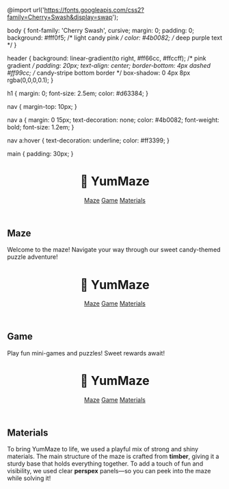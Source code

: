 @import url('https://fonts.googleapis.com/css2?family=Cherry+Swash&display=swap');

body {
  font-family: 'Cherry Swash', cursive;
  margin: 0;
  padding: 0;
  background: #fff0f5; /* light candy pink */
  color: #4b0082; /* deep purple text */
}

header {
  background: linear-gradient(to right, #ff66cc, #ffccff); /* pink gradient */
  padding: 20px;
  text-align: center;
  border-bottom: 4px dashed #ff99cc; /* candy-stripe bottom border */
  box-shadow: 0 4px 8px rgba(0,0,0,0.1);
}

h1 {
  margin: 0;
  font-size: 2.5em;
  color: #d63384;
}

nav {
  margin-top: 10px;
}

nav a {
  margin: 0 15px;
  text-decoration: none;
  color: #4b0082;
  font-weight: bold;
  font-size: 1.2em;
}

nav a:hover {
  text-decoration: underline;
  color: #ff3399;
}

main {
  padding: 30px;
}


<!DOCTYPE html>
<html lang="en">
<head>
  <meta charset="UTF-8" />
  <meta name="viewport" content="width=device-width, initial-scale=1.0" />
  <title>YumMaze - Maze</title>
  <link rel="stylesheet" href="style.css" />
</head>
<body>
  <header>
    <h1>🍭 YumMaze</h1>
    <nav>
      <a href="index.html">Maze</a>
      <a href="game.html">Game</a>
      <a href="materials.html">Materials</a>
    </nav>
  </header>

  <main>
    <h2>Maze</h2>
    <p>Welcome to the maze! Navigate your way through our sweet candy-themed puzzle adventure!</p>
  </main>
</body>
</html>

<!DOCTYPE html>
<html lang="en">
<head>
  <meta charset="UTF-8" />
  <meta name="viewport" content="width=device-width, initial-scale=1.0" />
  <title>YumMaze - Game</title>
  <link rel="stylesheet" href="style.css" />
</head>
<body>
  <header>
    <h1>🍭 YumMaze</h1>
    <nav>
      <a href="index.html">Maze</a>
      <a href="game.html">Game</a>
      <a href="materials.html">Materials</a>
    </nav>
  </header>

  <main>
    <h2>Game</h2>
    <p>Play fun mini-games and puzzles! Sweet rewards await!</p>
  </main>
</body>
</html>

<!DOCTYPE html>
<html lang="en">
<head>
  <meta charset="UTF-8" />
  <meta name="viewport" content="width=device-width, initial-scale=1.0" />
  <title>YumMaze - Materials</title>
  <link rel="stylesheet" href="style.css" />
</head>
<body>
  <header>
    <h1>🍭 YumMaze</h1>
    <nav>
      <a href="index.html">Maze</a>
      <a href="game.html">Game</a>
      <a href="materials.html">Materials</a>
    </nav>
  </header>

  <main>
    <h2>Materials</h2>
    <p>To bring YumMaze to life, we used a playful mix of strong and shiny materials. The main structure of the maze is crafted from <strong>timber</strong>, giving it a sturdy base that holds everything together. To add a touch of fun and visibility, we used clear <strong>perspex</strong> panels—so you can peek into the maze while solving it!</p>
  </main>
</body>
</html>

